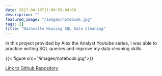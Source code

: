 ```yaml
---
date: 2017-04-10T11:00:59-04:00
description: ""
featured_image: "/images/notebook.jpg"
tags: []
title: "Nashville Housing SQL Data Cleaning"
---
```


In this project provided by Alex the Analyst Youtube series, I was able to practice writing SQL queries and improve my data cleaning skills.

{{< figure src="/images/notebook.jpg">}}

[Link to Github Repository](https://github.com/JohnDuongOC/Nashville-Housing-Data-Cleaning)